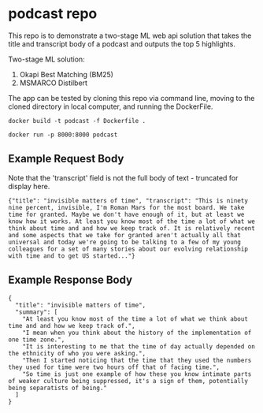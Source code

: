 # podcast repo

This repo is to demonstrate a two-stage ML web api solution that takes the title and transcript body of a podcast and outputs the top 5 highlights.

Two-stage ML solution:
1) Okapi Best Matching (BM25) 
2) MSMARCO Distilbert

The app can be tested by cloning this repo via command line, moving to the cloned directory in local computer, and running the DockerFile.
```
docker build -t podcast -f Dockerfile .

docker run -p 8000:8000 podcast
```

## Example Request Body
Note that the 'transcript' field is not the full body of text - truncated for display here.

```
{"title": "invisible matters of time", "transcript": "This is ninety nine percent, invisible, I'm Roman Mars for the most board. We take time for granted. Maybe we don't have enough of it, but at least we know how it works. At least you know most of the time a lot of what we think about time and and how we keep track of. It is relatively recent and some aspects that we take for granted aren't actually all that universal and today we're going to be talking to a few of my young colleagues for a set of many stories about our evolving relationship with time and to get US started..."}
```

## Example Response Body
```
{
  "title": "invisible matters of time",
  "summary": [
    "At least you know most of the time a lot of what we think about time and and how we keep track of.",
    "I mean when you think about the history of the implementation of one time zone.",
    "It is interesting to me that the time of day actually depended on the ethnicity of who you were asking.",
    "Then I started noticing that the time that they used the numbers they used for time were two hours off that of facing time.",
    "So time is just one example of how these you know intimate parts of weaker culture being suppressed, it's a sign of them, potentially being separatists of being."
  ]
}
```
